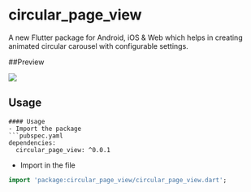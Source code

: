 # circular_page_view

A new Flutter package for Android, iOS & Web which helps in creating animated circular carousel with configurable settings.

##Preview

![](./assets/preview.gif)


## Usage

```
#### Usage
- Import the package
```pubspec.yaml
dependencies:
  circular_page_view: ^0.0.1
```
- Import in the file

```dart
import 'package:circular_page_view/circular_page_view.dart';

